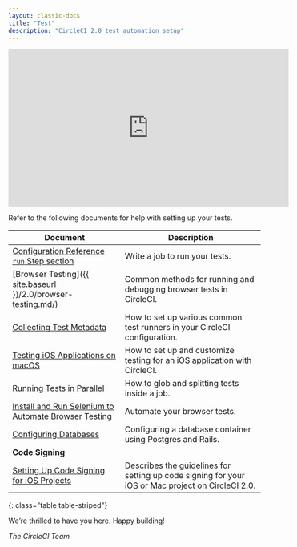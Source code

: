 ```yaml
---
layout: classic-docs
title: "Test"
description: "CircleCI 2.0 test automation setup"
---
```


<iframe width="560" height="315" src="https://www.youtube.com/embed/HB5DehCufG0" frameborder="0" allowfullscreen></iframe>

Refer to the following documents for help with setting up your tests.

Document | Description
----|----------
<a href="{{ site.baseurl }}/2.0/configuration-reference/#run">Configuration Reference `run` Step section</a> | Write a job to run your tests.
[Browser Testing]({{ site.baseurl }}/2.0/browser-testing.md/) | Common methods for running and debugging browser tests in CircleCI.
<a href="{{ site.baseurl }}/2.0/collect-test-data/">Collecting Test Metadata</a> | How to set up various common test runners in your CircleCI configuration.
<a href="{{ site.baseurl }}/2.0/testing-ios/">Testing iOS Applications on macOS</a> | How to set up and customize testing for an iOS application with CircleCI.
<a href="{{ site.baseurl }}/2.0/parallelism-faster-jobs/">Running Tests in Parallel</a> | How to glob and splitting tests inside a job.
<a href="{{ site.baseurl }}/2.0/project-walkthrough/#install-and-run-selenium-to-automate-browser-testing">Install and Run Selenium to Automate Browser Testing</a> | Automate your browser tests. 
<a href="{{ site.baseurl }}/2.0/postgres-config/">Configuring Databases</a> | Configuring a database container using Postgres and Rails. 
**Code Signing** |
<a href="{{ site.baseurl }}/2.0/ios-codesigning/">Setting Up Code Signing for iOS Projects</a> | Describes the guidelines for setting up code signing for your iOS or Mac project on CircleCI 2.0.
{: class="table table-striped"}

We’re thrilled to have you here. Happy building!

_The CircleCI Team_
